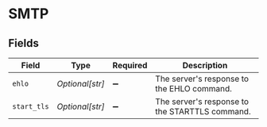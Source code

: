 # SMTP


## Fields

| Field                                          | Type                                           | Required                                       | Description                                    |
| ---------------------------------------------- | ---------------------------------------------- | ---------------------------------------------- | ---------------------------------------------- |
| `ehlo`                                         | *Optional[str]*                                | :heavy_minus_sign:                             | The server's response to the EHLO command.     |
| `start_tls`                                    | *Optional[str]*                                | :heavy_minus_sign:                             | The server's response to the STARTTLS command. |